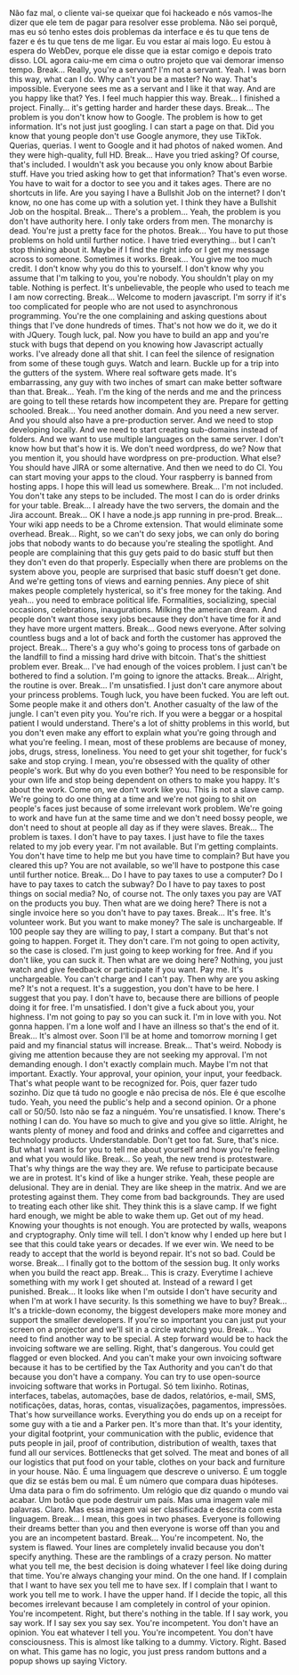 <SeniorDev> Não faz mal, o cliente vai-se queixar que foi hackeado e nós vamos-lhe dizer que ele tem de pagar para resolver esse problema.
<SeniorDev> Não sei porquê, mas eu só tenho estes dois problemas da interface e és tu que tens de fazer e és tu que tens de me ligar.
<SeniorDev> Eu vou estar aí mais logo.
<JuniorDev> Eu estou à espera do WebDev, porque ele disse que ia estar comigo e depois trato disso.
<JuniorDev> LOL agora caiu-me em cima o outro projeto que vai demorar imenso tempo.
Break...
<Princess> Really, you're a servant? I'm not a servant.
<JuniorDev> Yeah. I was born this way, what can I do.
<Princess> Why can't you be a master?
<JuniorDev> No way. That's impossible. Everyone sees me as a servant and I like it that way.
<Princess> And are you happy like that?
<JuniorDev> Yes. I feel much happier this way.
Break...
<JuniorDev> I finished a project.
<Student> Finally... it's getting harder and harder these days.
Break...
<Manager> The problem is you don't know how to Google.
<JuniorDev> The problem is how to get information. It's not just just googling. I can start a page on that.
<JuniorDev> Did you know that young people don't use Google anymore, they use TikTok.
<Princess> Querias, querias.
<JuniorDev> I went to Google and it had photos of naked women. And they were high-quality, full HD.
Break...
<Princess> Have you tried asking?
<JuniorDev> Of course, that's included. I wouldn't ask you because you only know about Barbie stuff.
<Princess> Have you tried asking how to get that information?
<JuniorDev> That's even worse. You have to wait for a doctor to see you and it takes ages.
<LeadDev> There are no shortcuts in life.
<Writer> Are you saying I have a Bullshit Job on the internet?
<JuniorDev> I don't know, no one has come up with a solution yet.
<Writer> I think they have a Bullshit Job on the hospital.
Break...
<Princess> There's a problem...
<JuniorDev> Yeah, the problem is you don't have authority here. I only take orders from men.
<JuniorDev> The monarchy is dead. You're just a pretty face for the photos.
Break...
<LeadDev> You have to put those problems on hold until further notice.
<JuniorDev> I have tried everything... but I can't stop thinking about it.
<JuniorDev> Maybe if I find the right info or I get my message across to someone. Sometimes it works.
Break...
<Student1> You give me too much credit.
<JuniorDev> I don't know why you do this to yourself. I don't know why you assume that I'm talking to you, you're nobody. You shouldn't play on my table.
<Player> Nothing is perfect.
<JuniorDev> It's unbelievable, the people who used to teach me I am now correcting.
Break...
<JuniorDev> Welcome to modern javascript. I'm sorry if it's too complicated for people who are not used to asynchronous programming. You're the one complaining and asking questions about things that I've done hundreds of times.
<Student2> That's not how we do it, we do it with JQuery.
<JuniorDev> Tough luck, pal. Now you have to build an app and you're stuck with bugs that depend on you knowing how Javascript actually works. I've already done all that shit.
<JuniorDev> I can feel the silence of resignation from some of these tough guys. Watch and learn.
<JuniorDev> Buckle up for a trip into the gutters of the system. Where real software gets made.
<JuniorDev> It's embarrassing, any guy with two inches of smart can make better software than that.
Break...
<JuniorDev> Yeah. I'm the king of the nerds and me and the princess are going to tell these retards how incompetent they are. Prepare for getting schooled.
Break...
<Manager> You need another domain. And you need a new server. And you should also have a pre-production server. And we need to stop developing locally. And we need to start creating sub-domains instead of folders. And we want to use multiple languages on the same server. I don't know how but that's how it is.
<JuniorDev> We don't need wordpress, do we?
<Manager> Now that you mention it, you should have wordpress on pre-production.
<JuniorDev> What else?
<Manager> You should have JIRA or some alternative. And then we need to do CI. You can start moving your apps to the cloud. Your raspberry is banned from hosting apps.
<JuniorDev> I hope this will lead us somewhere.
Break...
<Princess> I'm not included.
<JuniorDev> You don't take any steps to be included. The most I can do is order drinks for your table.
Break...
<JuniorDev> I already have the two servers, the domain and the Jira account.
Break...
<JuniorDev> OK I have a node.js app running in pre-prod.
Break...
<Manager> Your wiki app needs to be a Chrome extension. That would eliminate some overhead.
Break...
<Manager> Right, so we can't do sexy jobs, we can only do boring jobs that nobody wants to do because you're stealing the spotlight.
<Manager> And people are complaining that this guy gets paid to do basic stuff but then they don't even do that properly.
<Manager> Especially when there are problems on the system above you, people are surprised that basic stuff doesn't get done.
<Manager> And we're getting tons of views and earning pennies. Any piece of shit makes people completely hysterical, so it's free money for the taking.
<Manager> And yeah... you need to embrace political life. Formalities, socializing, special occasions, celebrations, inaugurations. Milking the american dream.
<Manager> And people don't want those sexy jobs because they don't have time for it and they have more urgent matters.
Break...
<JuniorDev> Good news everyone. After solving countless bugs and a lot of back and forth the customer has approved the project.
Break...
<JuniorDev> There's a guy who's going to process tons of garbade on the landfill to find a missing hard drive with bitcoin. That's the shittiest problem ever.
Break...
<JuniorDev> I've had enough of the voices problem. I just can't be bothered to find a solution. I'm going to ignore the attacks.
Break...
<JuniorDev> Alright, the routine is over.
Break...
<Princess> I'm unsatisfied.
<JuniorDev> I just don't care anymore about your princess problems. Tough luck, you have been fucked. You are left out. Some people make it and others don't. Another casualty of the law of the jungle.
<JuniorDev> I can't even pity you. You're rich. If you were a beggar or a hospital patient I would understand.
<JuniorDev> There's a lot of shitty problems in this world, but you don't even make any effort to explain what you're going through and what you're feeling.
<JuniorDev> I mean, most of these problems are because of money, jobs, drugs, stress, loneliness. You need to get your shit together, for fuck's sake and stop crying.
<JuniorDev> I mean, you're obsessed with the quality of other people's work. But why do you even bother? You need to be responsible for your own life and stop being dependent on others to make you happy.
<Princess> It's about the work.
<JuniorDev> Come on, we don't work like you. This is not a slave camp. We're going to do one thing at a time and we're not going to shit on people's faces just because of some irrelevant work problem. We're going to work and have fun at the same time and we don't need bossy people, we don't need to shout at people all day as if they were slaves.
Break...
<Student3> The problem is taxes.
<JuniorDev> I don't have to pay taxes. I just have to file the taxes related to my job every year.
<Expert> I'm not available.
<JuniorDev> But I'm getting complaints. You don't have time to help me but you have time to complain?
<Expert> But have you cleared this up?
<JuniorDev> You are not available, so we'll have to postpone this case until further notice.
Break...
<JuniorDev> Do I have to pay taxes to use a computer? Do I have to pay taxes to catch the subway? Do I have to pay taxes to post things on social media?
<Expert> No, of course not. The only taxes you pay are VAT on the products you buy.
<Student3> Then what are we doing here?
<Expert> There is not a single invoice here so you don't have to pay taxes.
Break...
<JuniorDev> It's free. It's volunteer work.
<Student3> But you want to make money?
<JuniorDev> The sale is unchargeable.
<JuniorDev> If 100 people say they are willing to pay, I start a company.
<JuniorDev> But that's not going to happen.
<JuniorDev> Forget it. They don't care.
<JuniorDev> I'm not going to open activity, so the case is closed.
<JuniorDev> I'm just going to keep working for free. And if you don't like, you can suck it.
<Student3> Then what are we doing here?
<JuniorDev> Nothing, you just watch and give feedback or participate if you want.
<Student> Pay me.
<JuniorDev> It's unchargeable. You can't charge and I can't pay.
<Student> Then why are you asking me?
<JuniorDev> It's not a request. It's a suggestion, you don't have to be here.
<Student> I suggest that you pay.
<JuniorDev> I don't have to, because there are billions of people doing it for free.
<Princess> I'm unsatisfied.
<JuniorDev> I don't give a fuck about you, your highness. I'm not going to pay so you can suck it.
<Princess> I'm in love with you.
<JuniorDev> Not gonna happen. I'm a lone wolf and I have an illness so that's the end of it.
Break...
<JuniorDev> It's almost over. Soon I'll be at home and tomorrow morning I get paid and my financial status will increase.
Break...
<JuniorDev> That's weird. Nobody is giving me attention because they are not seeking my approval.
<JuniorDev> I'm not demanding enough. I don't exactly complain much.
<JuniorDev> Maybe I'm not that important.
<Student> Exactly. Your approval, your opinion, your input, your feedback. That's what people want to be recognized for.
<Student2> Pois, quer fazer tudo sozinho. Diz que tá tudo no google e não precisa de nós. Ele é que escolhe tudo.
<Student> Yeah, you need the public's help and a second opinion. Or a phone call or 50/50.
<JuniorDev> Isto não se faz a ninguém.
<Student> You're unsatisfied. I know.
<Student> There's nothing I can do.
<JuniorDev> You have so much to give and you give so little.
<Student> Alright, he wants plenty of money and food and drinks and coffee and cigarrettes and technology products.
<Student2> Understandable. Don't get too fat.
<JuniorDev> Sure, that's nice. But what I want is for you to tell me about yourself and how you're feeling and what you would like.
Break...
<JuniorDev> So yeah, the new trend is protestware.
<JuniorDev> That's why things are the way they are. We refuse to participate because we are in protest.
<JuniorDev> It's kind of like a hunger strike.
<Student> Yeah, these people are delusional. They are in denial. They are like sheep in the matrix. And we are protesting against them.
<Student> They come from bad backgrounds. They are used to treating each other like shit. They think this is a slave camp.
<Student> If we fight hard enough, we might be able to wake them up.
<Princess> Get out of my head.
<JuniorDev> Knowing your thoughts is not enough. You are protected by walls, weapons and cryptography.
<JuniorDev> Only time will tell. I don't know why I ended up here but I see that this could take years or decades.
<JuniorDev> If we ever win. We need to be ready to accept that the world is beyond repair.
<JuniorDev> It's not so bad. Could be worse.
Break...
<JuniorDev> I finally got to the bottom of the session bug. It only works when you build the react app.
Break...
<JuniorDev> This is crazy. Everytime I achieve something with my work I get shouted at. Instead of a reward I get punished.
Break...
<JuniorDev> It looks like when I'm outside I don't have security and when I'm at work I have security. Is this something we have to buy?
Break...
<JuniorDev> It's a trickle-down economy, the biggest developers make more money and support the smaller developers.
<Student> If you're so important you can just put your screen on a projector and we'll sit in a circle watching you.
Break...
<WebDev> You need to find another way to be special.
<JuniorDev> A step forward would be to hack the invoicing software we are selling.
<Student> Right, that's dangerous. You could get flagged or even blocked.
<Student2> And you can't make your own invoicing software because it has to be certified by the Tax Authority and you can't do that because you don't have a company.
<Student3> You can try to use open-source invoicing software that works in Portugal.
<LeadDev> Só tem lixinho. Rotinas, interfaces, tabelas, automações, base de dados, relatórios, e-mail, SMS, notificações, datas, horas, contas, visualizações, pagamentos, impressões.
<Student> That's how surveillance works. Everything you do ends up on a receipt for some guy with a tie and a Parker pen.
<SeniorDev> It's more than that. It's your identity, your digital footprint, your communication with the public, evidence that puts people in jail, proof of contribution, distribution of wealth, taxes that fund all our services.
<Student2> Bottlenecks that get solved.
<Student3> The meat and bones of all our logistics that put food on your table, clothes on your back and furniture in your house.
<Boss> Não. É uma linguagem que descreve o universo. É um toggle que diz se estás bem ou mal. É um número que compara duas hipóteses. Uma data para o fim do sofrimento. Um relógio que diz quando o mundo vai acabar. Um botão que pode destruir um país.
<Student> Mas uma imagem vale mil palavras.
<SeniorDev> Claro. Mas essa imagem vai ser classificada e descrita com esta linguagem.
Break...
<JuniorDev> I mean, this goes in two phases. Everyone is following their dreams better than you and then everyone is worse off than you and you are an incompetent bastard.
Break...
<Princess> You're incompetent.
<JuniorDev> No, the system is flawed. Your lines are completely invalid because you don't specify anything. These are the ramblings of a crazy person.
<JuniorDev> No matter what you tell me, the best decision is doing whatever I feel like doing during that time. You're always changing your mind. On the one hand.
<JuniorDev> If I complain that I want to have sex you tell me to have sex. If I complain that I want to work you tell me to work.
<JuniorDev> I have the upper hand. If I decide the topic, all this becomes irrelevant because I am completely in control of your opinion.
<Princess> You're incompetent.
<JuniorDev> Right, but there's nothing in the table. If I say work, you say work. If I say sex you say sex.
<Princess> You're incompetent.
<JuniorDev> You don't have an opinion. You eat whatever I tell you.
<Princess> You're incompetent.
<JuniorDev> You don't have consciousness. This is almost like talking to a dummy.
<Student> Victory.
<JuniorDev> Right. Based on what. This game has no logic, you just press random buttons and a popup shows up saying Victory.